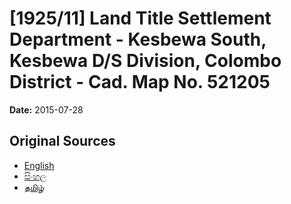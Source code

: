 # [1925/11] Land Title Settlement Department - Kesbewa South, Kesbewa D/S Division, Colombo District - Cad. Map No. 521205

**Date:** 2015-07-28

## Original Sources

- [English](https://documents.gov.lk/view/extra-gazettes/2015/7/1925-11_E.pdf)
- [සිංහල](https://documents.gov.lk/view/extra-gazettes/2015/7/1925-11_S.pdf)
- [தமிழ்](https://documents.gov.lk/view/extra-gazettes/2015/7/1925-11_T.pdf)
